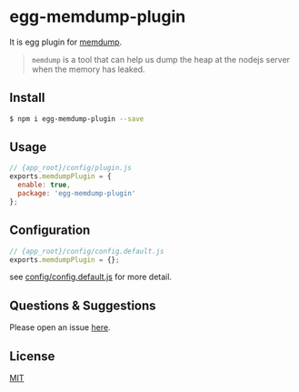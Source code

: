 # egg-memdump-plugin

It is egg plugin for [memdump](https://github.com/miser/memdump).

> `memdump` is a tool that can help us dump the heap at the nodejs server when the memory has leaked.

## Install

```bash
$ npm i egg-memdump-plugin --save
```

## Usage

```js
// {app_root}/config/plugin.js
exports.memdumpPlugin = {
  enable: true,
  package: 'egg-memdump-plugin'
};
```

## Configuration

```js
// {app_root}/config/config.default.js
exports.memdumpPlugin = {};
```

see [config/config.default.js](config/config.default.js) for more detail.

## Questions & Suggestions

Please open an issue [here](https://github.com/eggjs/egg/issues).

## License

[MIT](LICENSE)
